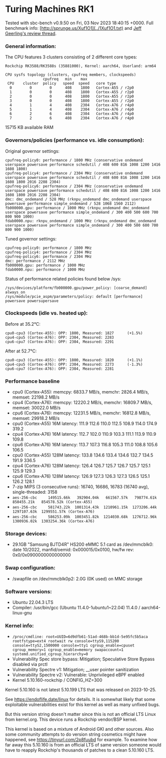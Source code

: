 # Turing Machines RK1

Tested with sbc-bench v0.9.50 on Fri, 03 Nov 2023 18:40:15 +0000. Full benchmark info: [http://sprunge.us/Xuf1O1](../1Xuf1O1.txt) and [Jeff Geerling's review thread](https://github.com/geerlingguy/sbc-reviews/issues/25).

### General information:

The CPU features 3 clusters consisting of 2 different core types:

    Rockchip RK3588/RK3588s (35881000), Kernel: aarch64, Userland: arm64
    
    CPU sysfs topology (clusters, cpufreq members, clockspeeds)
                     cpufreq   min    max
     CPU    cluster  policy   speed  speed   core type
      0        0        0      408    1800   Cortex-A55 / r2p0
      1        0        0      408    1800   Cortex-A55 / r2p0
      2        0        0      408    1800   Cortex-A55 / r2p0
      3        0        0      408    1800   Cortex-A55 / r2p0
      4        1        4      408    2304   Cortex-A76 / r4p0
      5        1        4      408    2304   Cortex-A76 / r4p0
      6        2        6      408    2304   Cortex-A76 / r4p0
      7        2        6      408    2304   Cortex-A76 / r4p0

15715 KB available RAM

### Governors/policies (performance vs. idle consumption):

Original governor settings:

    cpufreq-policy0: performance / 1800 MHz (conservative ondemand userspace powersave performance schedutil / 408 600 816 1008 1200 1416 1608 1800)
    cpufreq-policy4: performance / 2304 MHz (conservative ondemand userspace powersave performance schedutil / 408 600 816 1008 1200 1416 1608 1800 2016 2208 2304)
    cpufreq-policy6: performance / 2304 MHz (conservative ondemand userspace powersave performance schedutil / 408 600 816 1008 1200 1416 1608 1800 2016 2208 2304)
    dmc: dmc_ondemand / 528 MHz (rknpu_ondemand dmc_ondemand userspace powersave performance simple_ondemand / 528 1068 1560 2112)
    fb000000.gpu: performance / 1000 MHz (rknpu_ondemand dmc_ondemand userspace powersave performance simple_ondemand / 300 400 500 600 700 800 900 1000)
    fdab0000.npu: rknpu_ondemand / 1000 MHz (rknpu_ondemand dmc_ondemand userspace powersave performance simple_ondemand / 300 400 500 600 700 800 900 1000)

Tuned governor settings:

    cpufreq-policy0: performance / 1800 MHz
    cpufreq-policy4: performance / 2304 MHz
    cpufreq-policy6: performance / 2304 MHz
    dmc: performance / 2112 MHz
    fb000000.gpu: performance / 1000 MHz
    fdab0000.npu: performance / 1000 MHz

Status of performance related policies found below /sys:

    /sys/devices/platform/fb000000.gpu/power_policy: [coarse_demand] always_on
    /sys/module/pcie_aspm/parameters/policy: default [performance] powersave powersupersave

### Clockspeeds (idle vs. heated up):

Before at 35.2°C:

    cpu0-cpu3 (Cortex-A55): OPP: 1800, Measured: 1827      (+1.5%)
    cpu4-cpu5 (Cortex-A76): OPP: 2304, Measured: 2283 
    cpu6-cpu7 (Cortex-A76): OPP: 2304, Measured: 2291 

After at 52.7°C:

    cpu0-cpu3 (Cortex-A55): OPP: 1800, Measured: 1820      (+1.1%)
    cpu4-cpu5 (Cortex-A76): OPP: 2304, Measured: 2273      (-1.3%)
    cpu6-cpu7 (Cortex-A76): OPP: 2304, Measured: 2281 

### Performance baseline

  * cpu0 (Cortex-A55): memcpy: 6833.7 MB/s, memchr: 2826.4 MB/s, memset: 22198.2 MB/s
  * cpu4 (Cortex-A76): memcpy: 12220.2 MB/s, memchr: 16809.7 MB/s, memset: 30022.0 MB/s
  * cpu6 (Cortex-A76): memcpy: 12231.5 MB/s, memchr: 16812.8 MB/s, memset: 29918.2 MB/s
  * cpu0 (Cortex-A55) 16M latency: 111.9 112.6 110.0 112.5 108.9 114.0 174.9 319.2 
  * cpu4 (Cortex-A76) 16M latency: 112.7 102.0 110.9 103.3 111.1 113.9 110.9 109.8 
  * cpu6 (Cortex-A76) 16M latency: 113.7 107.3 116.8 105.3 111.0 108.8 105.6 106.5 
  * cpu0 (Cortex-A55) 128M latency: 133.8 134.6 133.4 134.6 132.7 134.5 191.9 336.5 
  * cpu4 (Cortex-A76) 128M latency: 126.4 126.7 125.7 126.7 125.7 125.1 125.9 129.3 
  * cpu6 (Cortex-A76) 128M latency: 126.9 127.3 126.3 127.3 126.5 125.1 126.2 128.1 
  * 7-zip MIPS (3 consecutive runs): 16740, 16686, 16783 (16740 avg), single-threaded: 3158
  * `aes-256-cbc     149515.66k   392904.04k   661567.57k   798774.61k   850455.21k   854578.52k (Cortex-A55)`
  * `aes-256-cbc     581743.22k  1001314.43k  1210961.15k  1273206.44k  1297107.63k  1299551.57k (Cortex-A76)`
  * `aes-256-cbc     586253.09k  1003451.82k  1214030.68k  1276712.96k  1300936.02k  1303254.36k (Cortex-A76)`

### Storage devices:

  * 29.1GB "Samsung BJTD4R" HS200 eMMC 5.1 card as /dev/mmcblk0: date 10/2022, manfid/oemid: 0x000015/0x0100, hw/fw rev: 0x0/0x0900000000000000

### Swap configuration:

  * /swapfile on /dev/mmcblk0p2: 2.0G (0K used) on MMC storage

### Software versions:

  * Ubuntu 22.04.3 LTS
  * Compiler: /usr/bin/gcc (Ubuntu 11.4.0-1ubuntu1~22.04) 11.4.0 / aarch64-linux-gnu

### Kernel info:

  * `/proc/cmdline: root=UUID=6d9dfb61-51ad-468b-bb1d-5e95fc5b5aca rootfstype=ext4 rootwait rw console=ttyS9,115200 console=ttyS2,1500000 console=tty1 cgroup_enable=cpuset cgroup_memory=1 cgroup_enable=memory swapaccount=1 systemd.unified_cgroup_hierarchy=0 `
  * Vulnerability Spec store bypass: Mitigation; Speculative Store Bypass disabled via prctl
  * Vulnerability Spectre v1:        Mitigation; __user pointer sanitization
  * Vulnerability Spectre v2:        Vulnerable: Unprivileged eBPF enabled
  * Kernel 5.10.160-rockchip / CONFIG_HZ=300

Kernel 5.10.160 is not latest 5.10.199 LTS that was released on 2023-10-25.

See https://endoflife.date/linux for details. It is somewhat likely that some
exploitable vulnerabilities exist for this kernel as well as many unfixed bugs.

But this version string doesn't matter since this is not an official LTS Linux
from kernel.org. This device runs a Rockchip vendor/BSP kernel.

This kernel is based on a mixture of Android GKI and other sources. Also some
community attempts to do version string cosmetics might have happened, see
https://tinyurl.com/2p8fuubd for example. To examine how far away this 5.10.160
is from an official LTS of same version someone would have to reapply Rockchip's
thousands of patches to a clean 5.10.160 LTS.
